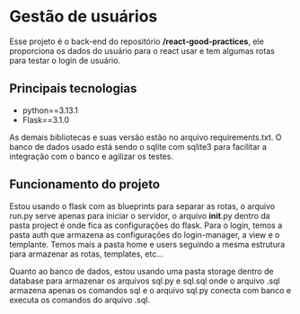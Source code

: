 # Gestão de usuários

Esse projeto é o back-end do repositório **/react-good-practices**, ele proporciona os dados do usuário para o react usar e tem algumas rotas para testar o login de usuário.

## Principais tecnologias

- python==3.13.1
- Flask==3.1.0

As demais bibliotecas e suas versão estão no arquivo requirements.txt. O banco de dados usado está sendo o sqlite com sqlite3 para facilitar a integração com o banco e agilizar os testes.

## Funcionamento do projeto

Estou usando o flask com as blueprints para separar as rotas, o arquivo run.py serve apenas para iniciar o servidor, o arquivo __init__.py dentro da pasta project é onde fica as configurações do flask.
Para o login, temos a pasta auth que armazena as configurações do login-manager, a view e o templante. Temos mais a pasta home e users seguindo a mesma estrutura para armazenar as rotas, templates, etc...

Quanto ao banco de dados, estou usando uma pasta storage dentro de database para armazenar os arquivos sql.py e sql.sql onde o arquivo .sql armazena apenas os comandos sql e o arquivo sql.py conecta com
banco e executa os comandos do arquivo .sql.
